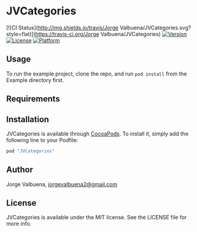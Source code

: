 # JVCategories

[![CI Status](http://img.shields.io/travis/Jorge Valbuena/JVCategories.svg?style=flat)](https://travis-ci.org/Jorge Valbuena/JVCategories)
[![Version](https://img.shields.io/cocoapods/v/JVCategories.svg?style=flat)](http://cocoapods.org/pods/JVCategories)
[![License](https://img.shields.io/cocoapods/l/JVCategories.svg?style=flat)](http://cocoapods.org/pods/JVCategories)
[![Platform](https://img.shields.io/cocoapods/p/JVCategories.svg?style=flat)](http://cocoapods.org/pods/JVCategories)

## Usage

To run the example project, clone the repo, and run `pod install` from the Example directory first.

## Requirements

## Installation

JVCategories is available through [CocoaPods](http://cocoapods.org). To install
it, simply add the following line to your Podfile:

```ruby
pod "JVCategories"
```

## Author

Jorge Valbuena, jorgevalbuena2@gmail.com

## License

JVCategories is available under the MIT license. See the LICENSE file for more info.
